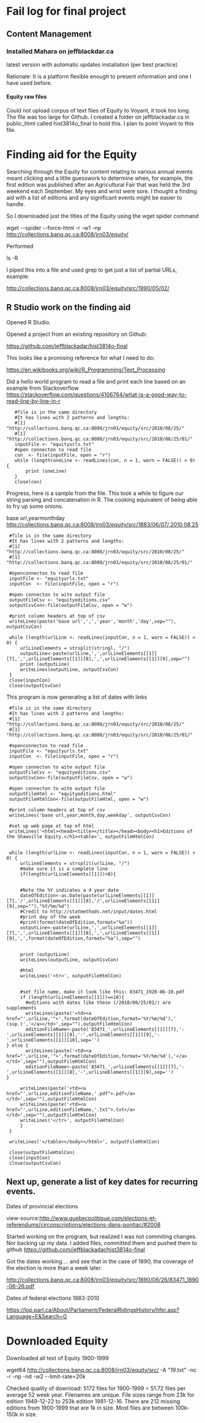 # Fail log for final project

## Content Management

### Installed Mahara on jeffblackdar.ca

latest version with automatic updates installation (per best practice)

Rationale: It is a platform flexible enough to present information and one I have used before.

#### Equity raw files

Could not upload corpus of text files of Equity to Voyant, it took too long. The file was too large for Github.  I created a folder on jeffblackadar.ca in public_html called hist3814o_final to hold this.  I plan to point Voyant to this file.

# Finding aid for the Equity

Searching through the Equity for content relating to various annual events meant clicking and a little guesswork to determine when, for example, the first edition was published after an Agricultural Fair that was held the 3rd weekend each September.  My eyes and wrist were sore.  I thought a finding aid with a list of editions and any significant events might be easier to handle.

So I downloaded just the titles of the Equity using the wget spider command

wget --spider --force-html -r -w1 -np http://collections.banq.qc.ca:8008/jrn03/equity/

Performed

ls -R 

I piped this into a file and used grep to get just a list of partial URLs, example:

http://collections.banq.qc.ca:8008/jrn03/equity/src/1990/05/02/


## R Studio work on the finding aid

Opened R Studio.

Opened a project from an existing repository on Github:

https://github.com/jeffblackadar/hist3814o-final

This looks like a promising reference for what I need to do:

https://en.wikibooks.org/wiki/R_Programming/Text_Processing

Did a hello world program to read a file and print each line based on an example from Stackoverflow  https://stackoverflow.com/questions/4106764/what-is-a-good-way-to-read-line-by-line-in-r

       #file is in the same directory 
       #It has lines with 2 patterns and lengths:
       #[1] "http://collections.banq.qc.ca:8008/jrn03/equity/src/2010/08/25/"
       #[1] "http://collections.banq.qc.ca:8008/jrn03/equity/src/2010/08/25/01/"
       inputFile <- "equityurls.txt"
       #open connecton to read file
       con  <- file(inputFile, open = "r")
       while (length(oneLine <- readLines(con, n = 1, warn = FALSE)) > 0) {
           print (oneLine)
       } 
       close(con)

Progress, here is a sample from the file.  This took a while to figure our string parsing and concatenation in R. The cooking equivalent of being able to fry up some onions.

base url,yearmonthday
http://collections.banq.qc.ca:8008/jrn03/equity/src/1883/06/07/,2010,08,25

     #file is in the same directory 
     #It has lines with 2 patterns and lengths:
     #[1] "http://collections.banq.qc.ca:8008/jrn03/equity/src/2010/08/25/"
     #[1] "http://collections.banq.qc.ca:8008/jrn03/equity/src/2010/08/25/01/"

     #openconnecton to read file
     inputFile <- "equityurls.txt"
     inputCon  <- file(inputFile, open = "r")

     #open connecton to wite output file
     outputFileCsv <- "equityeditions.csv"
     outputCsvCon<-file(outputFileCsv, open = "w")
     
     #print column headers at top of csv
     writeLines(paste('base url',',','year','month','day',sep=""), outputCsvCon)
     
     while (length(urlLine <- readLines(inputCon, n = 1, warn = FALSE)) > 0) {
         urlLineElements = strsplit(stringl, "/")
         outputLine<-paste(urlLine,',',urlLineElements[[1]][7],',',urlLineElements[[1]][8],',',urlLineElements[[1]][9],sep="")
         print (outputLine)
         writeLines(outputLine, outputCsvCon)
     } 
     close(inputCon)
     close(outputCsvCon)


This program is now generating a list of dates with links

     #file is in the same directory 
     #It has lines with 2 patterns and lengths:
     #[1] "http://collections.banq.qc.ca:8008/jrn03/equity/src/2010/08/25/"
     #[1] "http://collections.banq.qc.ca:8008/jrn03/equity/src/2010/08/25/01/"

     #openconnecton to read file
     inputFile <- "equityurls.txt"
     inputCon  <- file(inputFile, open = "r")

     #open connecton to wite output file
     outputFileCsv <- "equityeditions.csv"
     outputCsvCon<-file(outputFileCsv, open = "w")

     #open connecton to wite output file
     outputFileHtml <- "equityeditions.html"
     outputFileHtmlCon<-file(outputFileHtml, open = "w")

     #print column headers at top of csv
     writeLines('base url,year,month,day,weekday', outputCsvCon)

     #set up web page at top of html
     writeLines('<html><head><title></title></head><body><h1>Editions of the Shawville Equity.</h1><table>', outputFileHtmlCon)


     while (length(urlLine <- readLines(inputCon, n = 1, warn = FALSE)) > 0) {
         urlLineElements = strsplit(urlLine, "/")
         #make sure it is a complete line
         if(length(urlLineElements[[1]])>8){
    
    
         #Note the %Y indicates a 4 year date
         dateOfEdition<-as.Date(paste(urlLineElements[[1]][7],'/',urlLineElements[[1]][8],'/',urlLineElements[[1]][9],sep=""),"%Y/%m/%d")
         #Credit to http://statmethods.net/input/dates.html
         #print day of the week
         #print(format(dateOfEdition,format="%a"))
         outputLine<-paste(urlLine,',',urlLineElements[[1]][7],',',urlLineElements[[1]][8],',',urlLineElements[[1]][9],',',format(dateOfEdition,format="%a"),sep="")
    
    
         print (outputLine)
         writeLines(outputLine, outputCsvCon)
    
         #html
         writeLines('<tr>', outputFileHtmlCon)
    
       
         #set file name, make it look like this: 83471_1920-06-10.pdf
         if (length(urlLineElements[[1]])==10){
           #editions with dates like these (/2010/08/25/01/) are supplements  
           writeLines(paste('<td><a href="',urlLine,'">',format(dateOfEdition,format='%Y/%m/%d'),' (sup.)','</a></td>',sep=""),outputFileHtmlCon)
           editionFileName<-paste('83471_',urlLineElements[[1]][7],'-',urlLineElements[[1]][8],'-',urlLineElements[[1]][9],'-',urlLineElements[[1]][10],sep='')  
    } else {
           writeLines(paste('<td><a href="',urlLine,'">',format(dateOfEdition,format='%Y/%m/%d'),'</a></td>',sep=""),outputFileHtmlCon)
           editionFileName<-paste('83471_',urlLineElements[[1]][7],'-',urlLineElements[[1]][8],'-',urlLineElements[[1]][9],sep='')        
    }

         writeLines(paste('<td><a href="',urlLine,editionFileName,'.pdf">.pdf</a></td>',sep=""),outputFileHtmlCon)
         writeLines(paste('<td><a href="',urlLine,editionFileName,'.txt">.txt</a></td>',sep=""),outputFileHtmlCon)
         writeLines('</tr>', outputFileHtmlCon)
         }
     } 

     writeLines('</table></body></html>', outputFileHtmlCon)

     close(outputFileHtmlCon)
     close(inputCon)
     close(outputCsvCon)

## Next up, generate a list of key dates for recurring events.

Dates of provincial elections

view-source:http://www.quebecpolitique.com/elections-et-referendums/circonscriptions/elections-dans-pontiac/#2008

Started working on the program, but realized I was not commiting changes.  Nor backing up my data.  I added files, committed them and pushed them to github  https://github.com/jeffblackadar/hist3814o-final

Got the dates working.... and see that in the case of 1890, the coverage of the election is more than a week later.

http://collections.banq.qc.ca:8008/jrn03/equity/src/1890/06/26/83471_1890-06-26.pdf

Dates of federal elections 1883-2010

https://lop.parl.ca/About/Parliament/FederalRidingsHistory/hfer.asp?Language=E&Search=G



# Downloaded Equity

Downloaded all text of Equity 1900-1999

wget64 http://collections.banq.qc.ca:8008/jrn03/equity/src/ -A "*19*.txt" -nc -r -np -nd -w2 --limit-rate=20k

Checked quality of download: 5172 files for 1900-1999 = 51.72 files per average 52 week year.  Filenames are unique. File sizes range from  23k for edition 1949-12-22 to 253k edition 1981-12-16.   There are 212 missing editions from 1900-1999 that are 1k in size. Most files are between 100k-150k in size.


